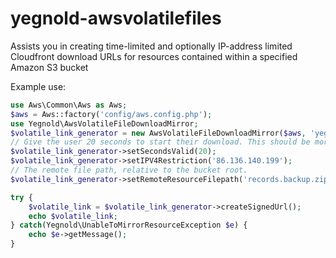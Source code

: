 yegnold-awsvolatilefiles
========================

Assists you in creating time-limited and optionally IP-address limited Cloudfront download URLs for resources contained within a specified Amazon S3 bucket

Example use:

```php
use Aws\Common\Aws as Aws;
$aws = Aws::factory('config/aws.config.php');
use Yegnold\AwsVolatileFileDownloadMirror;
$volatile_link_generator = new AwsVolatileFileDownloadMirror($aws, 'yegnold-example', 'http://dz9ncp1xthllc.cloudfront.net');
// Give the user 20 seconds to start their download. This should be more than enough!
$volatile_link_generator->setSecondsValid(20);
$volatile_link_generator->setIPV4Restriction('86.136.140.199');
// The remote file path, relative to the bucket root.
$volatile_link_generator->setRemoteResourceFilepath('records.backup.zip');

try {
	$volatile_link = $volatile_link_generator->createSignedUrl();
	echo $volatile_link;
} catch(Yegnold\UnableToMirrorResourceException $e) {
	echo $e->getMessage();
}
```
